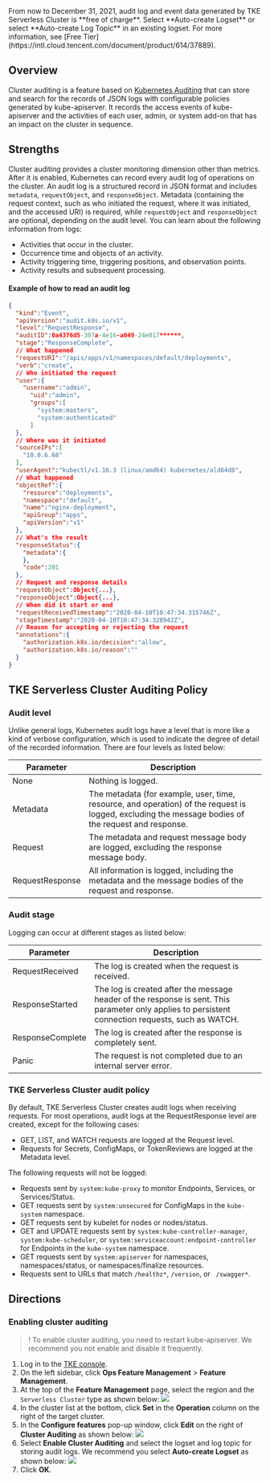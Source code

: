 
<dx-alert infotype="explain" title=" ">
From now to December 31, 2021, audit log and event data generated by TKE Serverless Cluster is **free of charge**. Select **Auto-create Logset** or select **Auto-create Log Topic** in an existing logset. For more information, see [Free Tier](https://intl.cloud.tencent.com/document/product/614/37889).
</dx-alert>


## Overview 
Cluster auditing is a feature based on [Kubernetes Auditing](https://kubernetes.io/docs/tasks/debug-application-cluster/audit) that can store and search for the records of JSON logs with configurable policies generated by kube-apiserver. It records the access events of kube-apiserver and the activities of each user, admin, or system add-on that has an impact on the cluster in sequence.


## Strengths
Cluster auditing provides a cluster monitoring dimension other than metrics. After it is enabled, Kubernetes can record every audit log of operations on the cluster. An audit log is a structured record in JSON format and includes `metadata`, `requestObject`, and `responseObject`. Metadata (containing the request context, such as who initiated the request, where it was initiated, and the accessed URI) is required, while `requestObject` and `responseObject` are optional, depending on the audit level. You can learn about the following information from logs:
- Activities that occur in the cluster.
- Occurrence time and objects of an activity.
- Activity triggering time, triggering positions, and observation points.
- Activity results and subsequent processing.



#### Example of how to read an audit log
```json
{
  "kind":"Event",
  "apiVersion":"audit.k8s.io/v1",
  "level":"RequestResponse",
  "auditID":0a4376d5-307a-4e16-a049-24e017******,
  "stage":"ResponseComplete",
  // What happened
  "requestURI":"/apis/apps/v1/namespaces/default/deployments",
  "verb":"create",
  // Who initiated the request
  "user":{
    "username":"admin",
      "uid":"admin",
      "groups":[
        "system:masters",
        "system:authenticated"
      ]
  },
  // Where was it initiated
  "sourceIPs":[
    "10.0.6.68"
  ],
  "userAgent":"kubectl/v1.16.3 (linux/amd64) kubernetes/ald64d8",
  // What happened
  "objectRef":{
    "resource":"deployments",
    "namespace":"default",
    "name":"nginx-deployment",
    "apiGroup":"apps",
    "apiVersion":"v1"
  },
  // What's the result
  "responseStatus":{
    "metadata":{
    },
    "code":201
  },
  // Request and response details
  "requestObject":Object{...},
  "responseObject":Object{...},
  // When did it start or end
  "requestReceivedTimestamp":"2020-04-10T10:47:34.315746Z",
  "stageTimestamp":"2020-04-10T10:47:34.328942Z",
  // Reason for accepting or rejecting the request
  "annotations":{
    "authorization.k8s.io/decision":"allow",
    "authorization.k8s.io/reason":""
  }
}
```




## TKE Serverless Cluster Auditing Policy

### Audit level

Unlike general logs, Kubernetes audit logs have a level that is more like a kind of verbose configuration, which is used to indicate the degree of detail of the recorded information. There are four levels as listed below:

| Parameter | Description | 
|---------|---------|
| None | Nothing is logged.  | 
| Metadata | The metadata (for example, user, time, resource, and operation) of the request is logged, excluding the message bodies of the request and response.  |
| Request | The metadata and request message body are logged, excluding the response message body.  |
| RequestResponse | All information is logged, including the metadata and the message bodies of the request and response.  |

### Audit stage

Logging can occur at different stages as listed below:

| Parameter | Description | 
|---------|---------|
| RequestReceived | The log is created when the request is received.  | 
| ResponseStarted | The log is created after the message header of the response is sent. This parameter only applies to persistent connection requests, such as WATCH.  | 
| ResponseComplete | The log is created after the response is completely sent.  | 
| Panic | The request is not completed due to an internal server error.  | 



### TKE Serverless Cluster audit policy

By default, TKE Serverless Cluster creates audit logs when receiving requests. For most operations, audit logs at the RequestResponse level are created, except for the following cases:
- GET, LIST, and WATCH requests are logged at the Request level.
- Requests for Secrets, ConfigMaps, or TokenReviews are logged at the Metadata level.

The following requests will not be logged:
- Requests sent by `system:kube-proxy` to monitor Endpoints, Services, or Services/Status.
- GET requests sent by `system:unsecured` for ConfigMaps in the `kube-system` namespace.
- GET requests sent by kubelet for nodes or nodes/status.
- GET and UPDATE requests sent by `system:kube-controller-manager`, `system:kube-scheduler`, or `system:serviceaccount:endpoint-controller` for Endpoints in the `kube-system` namespace.
- GET requests sent by `system:apiserver` for namespaces, namespaces/status, or namespaces/finalize resources.
- Requests sent to URLs that match `/healthz*`, `/version`, or ` /swagger*`.


## Directions 

### Enabling cluster auditing

>! To enable cluster auditing, you need to restart kube-apiserver. We recommend you not enable and disable it frequently.

1. Log in to the [TKE console](https://console.cloud.tencent.com/tke2).
2. On the left sidebar, click **Ops Feature Management** > **Feature Management**.
3. At the top of the **Feature Management** page, select the region and the `Serverless Cluster` type as shown below:
![](https://qcloudimg.tencent-cloud.cn/raw/a4b5038eca7bb73b49914b9e97c1b3c8.png)
4. In the cluster list at the bottom, click **Set** in the **Operation** column on the right of the target cluster.
5. In the **Configure features** pop-up window, click **Edit** on the right of **Cluster Auditing** as shown below:
![](https://qcloudimg.tencent-cloud.cn/raw/46ce6debdea56e3bf91413c67e493506.png)
5. Select **Enable Cluster Auditing** and select the logset and log topic for storing audit logs. We recommend you select **Auto-create Logset** as shown below:
![](https://qcloudimg.tencent-cloud.cn/raw/f8b7099d9c4b98efd16feb29792a02d6.png)
6. Click **OK**.



